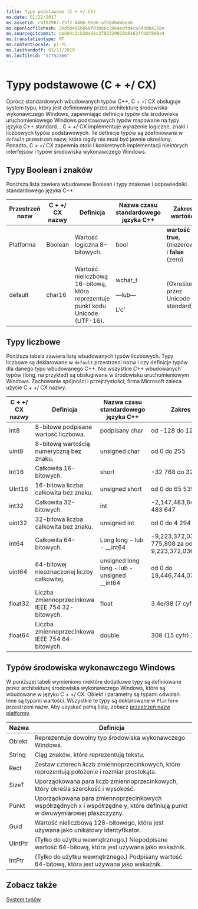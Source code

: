 ```yaml
---
title: Typy podstawowe (C + +/ CX)
ms.date: 01/22/2017
ms.assetid: c9f82907-25f2-440b-91d6-afb8dbd46ea6
ms.openlocfilehash: 2bd5be01b868fd3086c2064edfd4ca343db425be
ms.sourcegitcommit: dedd4c3cb28adec3793329018b9163ffddf890a4
ms.translationtype: MT
ms.contentlocale: pl-PL
ms.lasthandoff: 03/11/2019
ms.locfileid: "57752366"
---
```

# <a name="fundamental-types-ccx"></a>Typy podstawowe (C + +/ CX)

Oprócz standardowych wbudowanych typów C++, C + +/ CX obsługuje system typu, który jest definiowany przez architekturę środowiska wykonawczego Windows, zapewniając definicje typów dla środowiska uruchomieniowego Windows podstawowych typów mapowane na typy języka C++ standard... C + +/ CX implementuje wyrażenie logiczne, znaki i liczbowych typów podstawowych. Te definicje typów są zdefiniowane w `default` przestrzeń nazw, która nigdy nie musi być jawnie określony. Ponadto, C + +/ CX zapewnia otoki i konkretnych implementacji niektórych interfejsów i typów środowiska wykonawczego Windows.

## <a name="boolean-and-character-types"></a>Typy Boolean i znaków

Poniższa lista zawiera wbudowane Boolean i typy znakowe i odpowiedniki standardowego języka C++.

|Przestrzeń nazw|C + +/ CX nazwy|Definicja|Nazwa czasu standardowego języka C++|Zakres wartości|
|---------------|-----------------------------------------------------------------------|----------------|-------------------------|---------------------|
|Platforma|Boolean|Wartość logiczna 8-bitowych.|bool|**wartość true,** (niezerową) i **false** (zero)|
|default|char16|Wartość nieliczbową 16-bitową, która reprezentuje punkt kodu Unicode (UTF-16).|wchar_t<br /><br /> —lub—<br /><br /> L'c'|(Określony przez Unicode standard)|

## <a name="numeric-types"></a>Typy liczbowe

Poniższa tabela zawiera listę wbudowanych typów liczbowych. Typy liczbowe są deklarowane w `default` przestrzeni nazw i czy definicje typów dla danego typu wbudowanego C++. Nie wszystkie C++ wbudowanych typów (long, na przykład) są obsługiwane w środowisku uruchomieniowym Windows. Zachowanie spójności i przejrzystości, firma Microsoft zaleca użycie C + +/ CX nazwy.

|C + +/ CX nazwy|Definicja|Nazwa czasu standardowego języka C++|Zakres wartości|
|-----------------------------------------------------------------------|----------------|-------------------------|---------------------|
|int8|8-bitowe podpisane wartość liczbowa.|podpisany char|od -128 do 127|
|uint8|8-bitową wartością numeryczną bez znaku.|unsigned char|od 0 do 255|
|Int16|Całkowita 16-bitowych.|short|-32 768 do 32 767|
|UInt16|16-bitowa liczba całkowita bez znaku.|unsigned short|od 0 do 65 535|
|int32|Całkowita 32-bitowych.|int|-2,147,483,648 do 2 147 483 647|
|uint32|32-bitowa liczba całkowita bez znaku.|unsigned int|od 0 do 4 294 967 295|
|int64|Całkowita 64-bitowych.|Long long - lub - __int64|-9,223,372,036,854, 775,808 za pośrednictwem 9,223,372,036,854,775,807|
|uint64|64-bitowej nieoznaczonej liczby całkowitej.|unsigned long long - lub - unsigned __int64|od 0 do 18,446,744,073,709,551,615|
|float32|Liczba zmiennoprzecinkowa IEEE 754 32-bitowych.|float|3.4e/38 (7 cyfr)|
|float64|Liczba zmiennoprzecinkowa IEEE 754 64-bitowych.|double|308 (15 cyfr) 1, 7e|

## <a name="windows-runtime-types"></a>Typów środowiska wykonawczego Windows

W poniższej tabeli wymieniono niektóre dodatkowe typy są definiowane przez architekturę środowiska wykonawczego Windows, które są wbudowane w języku C + +/ CX. Obiekt i parametry są typami odwołań. Inne są typami wartości. Wszystkie te typy są deklarowane w `Platform` przestrzeni nazw. Aby uzyskać pełną listę, zobacz [przestrzeń nazw platformy](../cppcx/platform-namespace-c-cx.md).

|Nazwa|Definicja|
|----------|----------------|
|Obiekt|Reprezentuje dowolny typ środowiska wykonawczego Windows.|
|String|Ciąg znaków, które reprezentują tekstu.|
|Rect|Zestaw czterech liczb zmiennoprzecinkowych, które reprezentują położenie i rozmiar prostokąta.|
|SizeT|Uporządkowana para liczb zmiennoprzecinkowych, który określa szerokość i wysokość.|
|Punkt|Uporządkowana para zmiennoprzecinkowych współrzędnych x i współrzędne y, które definiują punkt w dwuwymiarowej płaszczyzny.|
|Guid|Wartość nieliczbową 128-bitowego, która jest używana jako unikatowy identyfikator.|
|UIntPtr|(Tylko do użytku wewnętrznego.) Niepodpisane wartość 64-bitową, która jest używana jako wskaźnik.|
|IntPtr|(Tylko do użytku wewnętrznego.)  Podpisany wartość 64-bitową, która jest używana jako wskaźnik.|

## <a name="see-also"></a>Zobacz także

[System typów](../cppcx/type-system-c-cx.md)
